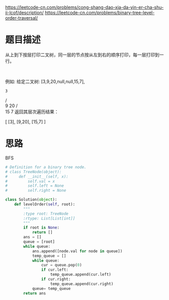 https://leetcode-cn.com/problems/cong-shang-dao-xia-da-yin-er-cha-shu-ii-lcof/description/
https://leetcode-cn.com/problems/binary-tree-level-order-traversal/

# 题目描述
从上到下按层打印二叉树，同一层的节点按从左到右的顺序打印，每一层打印到一行。

 

例如:
给定二叉树: [3,9,20,null,null,15,7],

    3
   / \
  9  20
    /  \
   15   7
返回其层次遍历结果：

[
  [3],
  [9,20],
  [15,7]
]
 
# 思路
BFS
```python
# Definition for a binary tree node.
# class TreeNode(object):
#     def __init__(self, x):
#         self.val = x
#         self.left = None
#         self.right = None

class Solution(object):
    def levelOrder(self, root):
        """
        :type root: TreeNode
        :rtype: List[List[int]]
        """
        if root is None:
            return []
        ans = []
        queue = [root]
        while queue:
            ans.append([node.val for node in queue])
            temp_queue = []
            while queue:
                cur = queue.pop(0)
                if cur.left:
                    temp_queue.append(cur.left)
                if cur.right:
                    temp_queue.append(cur.right)
            queue= temp_queue
        return ans